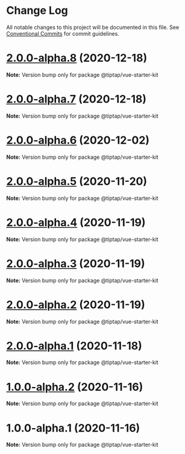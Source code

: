 # Change Log

All notable changes to this project will be documented in this file.
See [Conventional Commits](https://conventionalcommits.org) for commit guidelines.

# [2.0.0-alpha.8](https://github.com/ueberdosis/tiptap-next/compare/@tiptap/vue-starter-kit@2.0.0-alpha.7...@tiptap/vue-starter-kit@2.0.0-alpha.8) (2020-12-18)

**Note:** Version bump only for package @tiptap/vue-starter-kit





# [2.0.0-alpha.7](https://github.com/ueberdosis/tiptap-next/compare/@tiptap/vue-starter-kit@2.0.0-alpha.6...@tiptap/vue-starter-kit@2.0.0-alpha.7) (2020-12-18)

**Note:** Version bump only for package @tiptap/vue-starter-kit





# [2.0.0-alpha.6](https://github.com/ueberdosis/tiptap-next/compare/@tiptap/vue-starter-kit@2.0.0-alpha.5...@tiptap/vue-starter-kit@2.0.0-alpha.6) (2020-12-02)

**Note:** Version bump only for package @tiptap/vue-starter-kit





# [2.0.0-alpha.5](https://github.com/ueberdosis/tiptap-next/compare/@tiptap/vue-starter-kit@2.0.0-alpha.4...@tiptap/vue-starter-kit@2.0.0-alpha.5) (2020-11-20)

**Note:** Version bump only for package @tiptap/vue-starter-kit





# [2.0.0-alpha.4](https://github.com/ueberdosis/tiptap-next/compare/@tiptap/vue-starter-kit@2.0.0-alpha.3...@tiptap/vue-starter-kit@2.0.0-alpha.4) (2020-11-19)

**Note:** Version bump only for package @tiptap/vue-starter-kit





# [2.0.0-alpha.3](https://github.com/ueberdosis/tiptap-next/compare/@tiptap/vue-starter-kit@2.0.0-alpha.2...@tiptap/vue-starter-kit@2.0.0-alpha.3) (2020-11-19)

**Note:** Version bump only for package @tiptap/vue-starter-kit





# [2.0.0-alpha.2](https://github.com/ueberdosis/tiptap-next/compare/@tiptap/vue-starter-kit@2.0.0-alpha.1...@tiptap/vue-starter-kit@2.0.0-alpha.2) (2020-11-19)

**Note:** Version bump only for package @tiptap/vue-starter-kit





# [2.0.0-alpha.1](https://github.com/ueberdosis/tiptap-next/compare/@tiptap/vue-starter-kit@1.0.0-alpha.2...@tiptap/vue-starter-kit@2.0.0-alpha.1) (2020-11-18)

**Note:** Version bump only for package @tiptap/vue-starter-kit





# [1.0.0-alpha.2](https://github.com/ueberdosis/tiptap-next/compare/@tiptap/vue-starter-kit@1.0.0-alpha.1...@tiptap/vue-starter-kit@1.0.0-alpha.2) (2020-11-16)

**Note:** Version bump only for package @tiptap/vue-starter-kit





# 1.0.0-alpha.1 (2020-11-16)

**Note:** Version bump only for package @tiptap/vue-starter-kit
